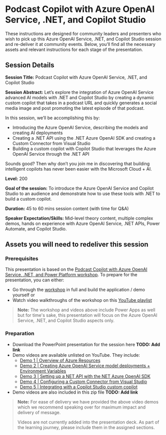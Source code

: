 # Podcast Copilot with Azure OpenAI Service, .NET, and Copilot Studio

These instructions are designed for community leaders and presenters who wish to pick up this Azure OpenAI Service, .NET, and Copilot Studio session and re-deliver it at community events. Below, you’ll find all the necessary assets and relevant instructions for each stage of the presentation.

## Session Details

**Session Title:** Podcast Copilot with Azure OpenAI Service, .NET, and Copilot Studio

**Session Abstract:** Let’s explore the integration of Azure OpenAI Service advanced AI models with .NET and Copilot Studio by creating a dynamic custom copilot that takes in a podcast URL and quickly generates a social media image and post promoting the latest episode of that podcast.

In this session, we’ll be accomplishing this by:

- Introducing the Azure OpenAI Service, describing the models and creating AI deployments
- Creating a .NET API using the .NET Azure OpenAI SDK and creating a Custom Connector from Visual Studio
- Building a custom copilot with Copilot Studio that leverages the Azure OpenAI Service through the .NET API

Sounds good? Then why don’t you join me in discovering that building intelligent copilots has never been easier with the Microsoft Cloud + AI.

**Level:** 200

**Goal of the session:** To introduce the Azure OpenAI Service and Copilot Studio to an audience and demonstrate how to use these tools with .NET to build a custom copilot.

**Duration:** 45 to 60 mins session content (with time for Q&A)

**Speaker Expectation/Skills:** Mid-level theory content, multiple complex demos, hands on experience with Azure OpenAI Service, .NET APIs, Power Automate, and Copilot Studio.

## Assets you will need to redeliver this session

### Prerequisites

This presentation is based on the [Podcast Copilot with Azure OpenAI Service, .NET, and Power Platform workshop](https://aka.ms/PowerPodcastCopilot). To prepare for the presentation, you can either:

- Go through the [workshop](https://aka.ms/PowerPodcastCopilot) in full and build the application / demo yourself or
- Watch video walkthroughs of the workshop on this [YouTube playlist](https://youtube.com/playlist?list=PLGTUpam8Kqqua_t_cyFAe0NvDYD343qFU&si=_IkXZBaO8_HAtdVE)

> **Note:** The workshop and videos above include Power Apps as well but for time's sake, this presentation will focus on the Azure OpenAI Service, .NET, and Copilot Studio aspects only.

### Preparation

- Download the PowerPoint presentation for the session here **TODO: Add link**
- Demo videos are available unlisted on YouTube. They include:
    - [Demo 1 | Overview of Azure Resources](https://youtu.be/bTki7KC3V_w)
    - [Demo 2 | Creating Azure OpenAI Service model deployments + Environment Variables](https://youtu.be/Kj__GuGwsZA)
    - [Demo 3 | Setting up a NET API with the NET Azure OpenAI SDK](https://youtu.be/9jtxzCkTlJs)
    - [Demo 4 | Configuring a Custom Connector from Visual Studio](https://youtu.be/zkKyuNXLr2E)
    - [Demo 5 | Integrating with a Copilot Studio custom copilot](https://youtu.be/qoHZNGUvOuo)
- Demo videos are also included in this zip file **TODO: Add link**

> **Note:** For ease of delivery we have provided the above video demos which we recommend speaking over for maximum impact and delivery of message.
>
> Videos are not currently added into the presentation deck. As part of the learning journey, please include them in the assigned sections.
